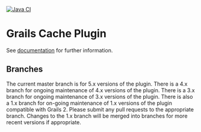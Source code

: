 [![Java CI](https://github.com/grails-plugins/grails-cache/workflows/Java%20CI/badge.svg)](https://github.com/grails-plugins/grails-cache/actions?query=workflow%3A%22Java+CI%22)

Grails Cache Plugin
============

See [documentation](https://grails-plugins.github.io/grails-cache/) for further information.

## Branches

The current master branch is for 5.x versions of the plugin.
There is a 4.x branch for ongoing maintenance of 4.x versions of the plugin.
There is a 3.x branch for ongoing maintenance of 3.x versions of the plugin.
There is also a 1.x branch for on-going maintenance of 1.x versions of the plugin compatible with Grails 2.
Please submit any pull requests to the appropriate branch.
Changes to the 1.x branch will be merged into branches for more recent versions if appropriate.
